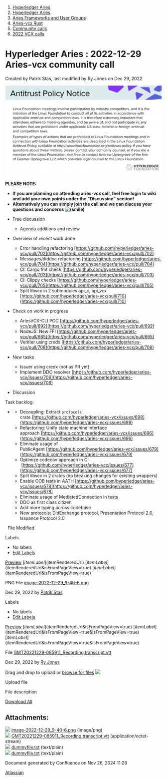 1. [Hyperledger Aries](index.html)
2. [Hyperledger Aries](Hyperledger-Aries_18481154.html)
3. [Aries Frameworks and User Groups](Aries-Frameworks-and-User-Groups_18481290.html)
4. [Aries-vcx Rust](Aries-vcx-Rust_18499431.html)
5. [Community calls](Community-calls_18499459.html)
6. [2022 VCX calls](2022-VCX-calls_18516878.html)

# Hyperledger Aries : 2022-12-29 Aries-vcx community call

Created by Patrik Stas, last modified by Ry Jones on Dec 29, 2022

![](attachments/18500768/18517220.png?height=250)

**PLEASE NOTE:**

- **If you are planning on attending aries-vcx call, feel free login to wiki and add your own points under the "Discussion" section!**
- **Alternatively you can simply join the call and we can discuss your questions and concerns ![(smile)](images/icons/emoticons/smile.png)** 
  

<!--THE END-->

- Free discussion 
  
  - Agenda additions and review

<!--THE END-->

- Overview of recent work done
  
  - Error handling refactoring [https://github.com/hyperledger/aries-vcx/pull/702](https://github.com/hyperledger/aries-vcx/pull/702)
  - Messages/diddoc refactoring [https://github.com/hyperledger/aries-vcx/pull/704](https://github.com/hyperledger/aries-vcx/pull/704)
  - CI: Cargo fmt check [https://github.com/hyperledger/aries-vcx/pull/703](https://github.com/hyperledger/aries-vcx/pull/703)
  - CI: Clippy checks [https://github.com/hyperledger/aries-vcx/pull/705](https://github.com/hyperledger/aries-vcx/pull/705)
  - Split libvcx in 2 submodules api\_c, api\_vcx [https://github.com/hyperledger/aries-vcx/pull/710](https://github.com/hyperledger/aries-vcx/pull/710)
- Check on work in progress
  
  - AriesVCX-CLI POC [https://github.com/hyperledger/aries-vcx/pull/692](https://github.com/hyperledger/aries-vcx/pull/692)
  - NodeJS: New FFI [https://github.com/hyperledger/aries-vcx/pull/665](https://github.com/hyperledger/aries-vcx/pull/665)
  - Verifier using credx [https://github.com/hyperledger/aries-vcx/pull/708](https://github.com/hyperledger/aries-vcx/pull/708)

<!--THE END-->

- New tasks
  
  - Issuer using credx (not as PR yet)
  - Implement DDO resolver [https://github.com/hyperledger/aries-vcx/issues/706](https://github.com/hyperledger/aries-vcx/issues/706)

<!--THE END-->

- Discussion

Task backlog: 

- - Decoupling: Extract `protocols`  crate [https://github.com/hyperledger/aries-vcx/issues/698](https://github.com/hyperledger/aries-vcx/issues/698)
  - Refactoring: Unify state machine interface approach [https://github.com/hyperledger/aries-vcx/issues/696](https://github.com/hyperledger/aries-vcx/issues/696)
  - Eliminate usage of PublicAgent [https://github.com/hyperledger/aries-vcx/issues/679](https://github.com/hyperledger/aries-vcx/issues/679)
  - Optimize codecov approach in CI  [https://github.com/hyperledger/aries-vcx/issues/677](https://github.com/hyperledger/aries-vcx/issues/677)
  - Split libvcx in 2 crates (no breaking changes for existing wrappers)
  - Enable OOB tests in AATH [https://github.com/hyperledger/aries-vcx/issues/678](https://github.com/hyperledger/aries-vcx/issues/678)
  - Eliminate usage of MediatedConnection in tests
  - DDO as first class citizen
  - Add more typing across codebase
  - New protocols: DidExchange protocol, Presentation Protocol 2.0, Issuance Protocol 2.0

  File Modified

Labels

- No labels
- [Edit Labels](# "Edit Labels")

[Preview]() [$itemLabel]($itemRenderedUrl) [$itemLabel]($itemRenderedUrl&isFromPageView=true) [$itemLabel]($itemRenderedUrl&isFromPageView=true)

PNG File [image-2022-12-29\_9-40-6.png](attachments/18500768/18517220.png "Download")

Dec 29, 2022 by [Patrik Stas](/wiki/people/557058:fb121afb-e6f9-4acf-beb7-91d5f2d988b7)

Labels

- No labels
- [Edit Labels](# "Edit Labels")

[Preview]() [$itemLabel]($itemRenderedUrl&isFromPageView=true) [$itemLabel]($itemRenderedUrl&isFromPageView=true&isFromPageView=true) [$itemLabel]($itemRenderedUrl&isFromPageView=true&isFromPageView=true)

File [GMT20221229-085911\_Recording.transcript.vtt](attachments/18500768/18517231.vtt "Download")

Dec 29, 2022 by [Ry Jones](/wiki/people/557058:078cecfc-fb17-4d9a-8759-b5b74efa6850)

Drag and drop to upload or [browse for files]() ![](images/icons/wait.gif)

Upload file

File description

[Download All](/wiki/download/all_attachments?pageId=18500768 "Download all the latest versions of attachments on this page as single zip file.")

## Attachments:

![](images/icons/bullet_blue.gif) [image-2022-12-29\_9-40-6.png](attachments/18500768/18517220.png) (image/png)  
![](images/icons/bullet_blue.gif) [GMT20221229-085911\_Recording.transcript.vtt](attachments/18500768/18517231.vtt) (application/octet-stream)  
![](images/icons/bullet_blue.gif) [dummyfile.txt](attachments/18500768/18517229.txt) (text/plain)  
![](images/icons/bullet_blue.gif) [dummyfile.txt](attachments/18500768/18517230.txt) (text/plain)

Document generated by Confluence on Nov 26, 2024 11:28

[Atlassian](http://www.atlassian.com/)
